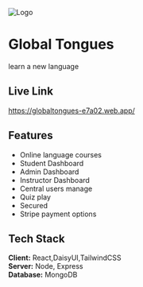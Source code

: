 
![Logo](https://i.ibb.co/YWT1fV2/logo.png)


# Global Tongues

learn a new language


## Live Link

https://globaltongues-e7a02.web.app/


## Features

- Online language courses
- Student Dashboard
- Admin Dashboard
- Instructor Dashboard
- Central users manage
- Quiz play
- Secured 
- Stripe payment options 



## Tech Stack

**Client:** React,DaisyUI,TailwindCSS  
**Server:** Node, Express   
**Database:** MongoDB

